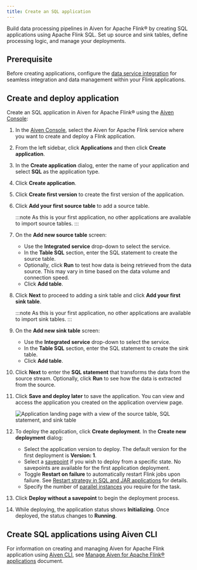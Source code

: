 ```yaml
---
title: Create an SQL application
---
```


Build data processing pipelines in Aiven for Apache Flink® by creating SQL applications using Apache Flink SQL. Set up source and sink tables, define processing logic, and manage your deployments.

## Prerequisite

Before creating applications, configure the
[data service integration](/docs/products/flink/howto/create-integration) for seamless integration and data management within your
Flink applications.

## Create and deploy application

Create an SQL application in Aiven for Apache Flink® using the [Aiven
Console](https://console.aiven.io/):

1. In the [Aiven Console](https://console.aiven.io/), select the Aiven
   for Apache Flink service where you want to create and deploy a Flink
   application.

1. From the left sidebar, click **Applications** and then click
   **Create application**.

1. In the **Create application** dialog, enter the name of your
   application and select **SQL** as the application type.

1. Click **Create application**.

1. Click **Create first version** to create the first version of the
   application.

1. Click **Add your first source table** to add a source table.

   :::note
   As this is your first application, no other applications are
   available to import source tables.
   :::

1. On the **Add new source table** screen:

   - Use the **Integrated service** drop-down to select the service.
   - In the **Table SQL** section, enter the SQL statement to create
     the source table.
   - Optionally, click **Run** to test how data is being retrieved
     from the data source. This may vary in time based on the data
     volume and connection speed.
   - Click **Add table**.

1. Click **Next** to proceed to adding a sink table and click **Add
   your first sink table**.

   :::note
   As this is your first application, no other applications are
   available to import sink tables.
   :::

1. On the **Add new sink table** screen:

   - Use the **Integrated service** drop-down to select the service.
   - In the **Table SQL** section, enter the SQL statement to create
     the sink table.
   - Click **Add table**.

1. Click **Next** to enter the **SQL statement** that transforms the
   data from the source stream. Optionally, click **Run** to see how
   the data is extracted from the source.

1. Click **Save and deploy later** to save the application. You can
   view and access the application you created on the application
   overview page.

   ![Application landing page with a view of the source table, SQL statement, and sink table](/images/products/flink/application_landingpage_view.png)

1. To deploy the application, click **Create deployment**. In the
   **Create new deployment** dialog:

   - Select the application version to deploy. The default version
     for the first deployment is **Version: 1**.
   - Select a
     [savepoint](/docs/products/flink/concepts/savepoints) if you wish to deploy from a specific state. No savepoints are available for the first
     application deployment.
   - Toggle **Restart on failure** to automatically restart Flink
     jobs upon failure. See [Restart strategy in SQL and JAR applications](/docs/products/flink/howto/restart-strategy-jar-applications)
     for details.
   - Specify the number of [parallel
     instances](https://nightlies.apache.org/flink/flink-docs-master/docs/dev/datastream/execution/parallel/)
     you require for the task.

1. Click **Deploy without a savepoint** to begin the deployment
   process.

1. While deploying, the application status shows **Initializing**. Once
   deployed, the status changes to **Running**.

## Create SQL applications using Aiven CLI

For information on creating and managing Aiven for Apache Flink
application using [Aiven CLI](/docs/tools/cli), see
[Manage Aiven for Apache Flink® applications](/docs/tools/cli/service/flink) document.
